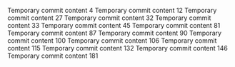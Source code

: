 Temporary commit content 4
Temporary commit content 12
Temporary commit content 27
Temporary commit content 32
Temporary commit content 33
Temporary commit content 45
Temporary commit content 81
Temporary commit content 87
Temporary commit content 90
Temporary commit content 100
Temporary commit content 106
Temporary commit content 115
Temporary commit content 132
Temporary commit content 146
Temporary commit content 181
